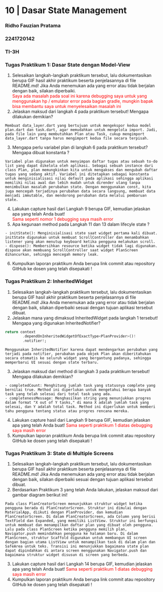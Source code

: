 # 10 | Dasar State Management

### Ridho Fauzian Pratama
### 2241720142
### TI-3H

### Tugas Praktikum 1: Dasar State dengan Model-View
1. Selesaikan langkah-langkah praktikum tersebut, lalu dokumentasikan berupa GIF hasil akhir praktikum beserta penjelasannya di file README.md! Jika Anda menemukan ada yang error atau tidak berjalan dengan baik, silakan diperbaiki.<br>
<span style="color: red;">Saya ada masalah pada soal ini karena debugging saya untuk yang menggunakan hp / emulator error pada bagian gradle, mungkin bapak bisa membantu saya untuk menyelesaikan masalah ini </span><br>
2. Jelaskan maksud dari langkah 4 pada praktikum tersebut! Mengapa dilakukan demikian?<br>
```
Membuat data_layer.dart yang bertujuan untuk mengekspor kedua model plan.dart dan task.dart, agar memudahkan untuk mengelola import. Jadi, pada file lain yang membutuhkan Plan atau Task, cukup mengimport data_layer.dart tanpa harus mengimport kedua file secara terpisah.
```
3. Mengapa perlu variabel plan di langkah 6 pada praktikum tersebut? Mengapa dibuat konstanta ?<br>
```
Variabel plan digunakan untuk menyimpan daftar tugas atau sebuah to-do list yang dapat dikelola oleh aplikasi. Sebagai sebuah instance dari class Plan, plan memungkinkan kita untuk mengakses dan mengubah daftar tugas yang sedang aktif. Variabel ini ditetapkan sebagai konstanta untuk menginisialisasi nilai default pada aplikasi sehingga aplikasi memiliki nilai awal dan lebih mudah untuk dirender ulang tanpa menimbulkan masalah perubahan state. Dengan menggunakan const, kita juga mencegah terjadinya perubahan data secara langsung, membuat data menjadi immutable, dan mendorong perubahan data melalui pembaruan state.
```
4. Lakukan capture hasil dari Langkah 9 berupa GIF, kemudian jelaskan apa yang telah Anda buat!<br>
<span style="color: red;">Sama seperti nomor 1 debugging saya masih error</span><br>
5. Apa kegunaan method pada Langkah 11 dan 13 dalam lifecyle state ?<br>
```
- initState(): Menginisialisasi state saat widget pertama kali dibuat. initState digunakan untuk membuat ScrollController dan menambahkan listener yang akan menutup keyboard ketika pengguna melakukan scroll.
- dispose(): Membersihkan resource ketika widget tidak lagi digunakan. dispose akan membuang ScrollController saat widget PlanScreen dihancurkan, sehingga mencegah memory leak.
```
6. Kumpulkan laporan praktikum Anda berupa link commit atau repository GitHub ke dosen yang telah disepakati !


### Tugas Praktikum 2: InheritedWidget
1. Selesaikan langkah-langkah praktikum tersebut, lalu dokumentasikan berupa GIF hasil akhir praktikum beserta penjelasannya di file README.md! Jika Anda menemukan ada yang error atau tidak berjalan dengan baik, silakan diperbaiki sesuai dengan tujuan aplikasi tersebut dibuat.
2. Jelaskan mana yang dimaksud InheritedWidget pada langkah 1 tersebut! Mengapa yang digunakan InheritedNotifier?
``` dart
return context
        .dependOnInheritedWidgetOfExactType<PlanProvider>()!
        .notifier!;
```
```
Menggunakan InheritedNotifier karena dapat mendengarkan perubahan yang terjadi pada notifier, perubahan pada objek Plan akan diberitahukan secara otomatis ke seluruh widget yang bergantung padanya, sehingga memperbarui UI sesuai dengan state terbaru.
```
3. Jelaskan maksud dari method di langkah 3 pada praktikum tersebut! Mengapa dilakukan demikian?
```
- completedCount: Menghitung jumlah task yang statusnya complete yang bernilai true. Method ini diperlukan untuk mengetahui berapa banyak task yang telah selesai dari total task yang ada.
- completenessMessage: Menghasilkan string yang menunjukkan progres dalam format "X out of Y tasks," di mana X adalah jumlah task yang selesai, dan Y adalah total task. Method ini diperlukan untuk memberi tahu pengguna tentang status atau progres rencana mereka.
```
4. Lakukan capture hasil dari Langkah 9 berupa GIF, kemudian jelaskan apa yang telah Anda buat!
<span style="color: red;">Sama seperti praktikum 1 diatas debugging saya masih error</span><br>
5. Kumpulkan laporan praktikum Anda berupa link commit atau repository GitHub ke dosen yang telah disepakati !


### Tugas Praktikum 3: State di Multiple Screens
1. Selesaikan langkah-langkah praktikum tersebut, lalu dokumentasikan berupa GIF hasil akhir praktikum beserta penjelasannya di file README.md! Jika Anda menemukan ada yang error atau tidak berjalan dengan baik, silakan diperbaiki sesuai dengan tujuan aplikasi tersebut dibuat.
2. Berdasarkan Praktikum 3 yang telah Anda lakukan, jelaskan maksud dari gambar diagram berikut ini!
```
Pada class PlanCreatorScreen menunjukkan struktur widget ketika pengguna berada di PlanCreatorScreen. Struktur ini dimulai dengan MaterialApp, diikuti dengan PlanProvider, dan kemudian PlanCreatorScreen. Di dalam PlanCreatorScreen, ada Column yang berisi TextField dan Expanded, yang memiliki ListView. Struktur ini berfungsi untuk membuat dan menampilkan daftar plan yang dibuat oleh pengguna. Lalu pada class PlanScreen ketika pengguna memilih plan, Navigator.push memindahkan pengguna ke halaman baru. Di dalam PlanScreen, struktur Scaffold digunakan untuk membangun UI screen dengan bagian utama ListView untuk menampilkan task di dalam plan dan SafeArea untuk teks. Transisi ini menunjukkan bagaimana state plan dapat dipindahkan di antara screen menggunakan Navigator.push dan bagaimana struktur widget disusun di screen yang berbeda.
```
3. Lakukan capture hasil dari Langkah 14 berupa GIF, kemudian jelaskan apa yang telah Anda buat!
<span style="color: red;">Sama seperti praktikum 1 diatas debugging saya masih error</span><br>
4. Kumpulkan laporan praktikum Anda berupa link commit atau repository GitHub ke dosen yang telah disepakati !